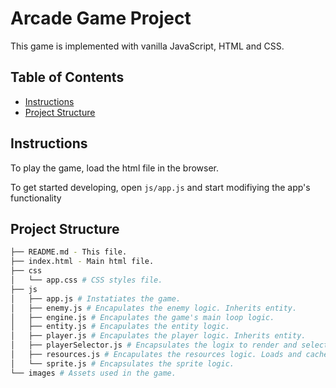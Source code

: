 # Arcade Game Project
This game is implemented with vanilla JavaScript, HTML and CSS.

## Table of Contents

* [Instructions](#instructions)
* [Project Structure](#structure)

## Instructions

To play the game, load the html file in the browser.

To get started developing, open `js/app.js` and start modifiying the app's functionality

## Project Structure
```bash
├── README.md - This file.
├── index.html - Main html file.
├── css
│   └── app.css # CSS styles file.
├── js
│	├── app.js # Instatiates the game.
│	├── enemy.js # Encapulates the enemy logic. Inherits entity.
│	├── engine.js # Encapulates the game's main loop logic.
│	├── entity.js # Encapulates the entity logic.
│	├── player.js # Encapulates the player logic. Inherits entity.
│	├── playerSelector.js # Encapsulates the logix to render and select a player.
│	├── resources.js # Encapulates the resources logic. Loads and caches assets.
│   └── sprite.js # Encapsulates the sprite logic.
└── images # Assets used in the game.